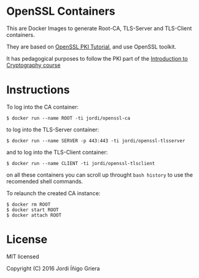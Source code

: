 # OpenSSL Containers

This are Docker Images to generate Root-CA, TLS-Server and TLS-Client containers.

They are based on [OpenSSL PKI Tutorial](https://pki-tutorial.readthedocs.org/en/latest/simple/index.html), and use OpenSSL toolkit.

It has pedagogical purposes to follow the PKI part of the [Introduction to Cryptography course](https://github.com/jig/crypto)

# Instructions

To log into the CA container:

``` 
$ docker run --name ROOT -ti jordi/openssl-ca
```

to log into the TLS-Server container:

```
$ docker run --name SERVER -p 443:443 -ti jordi/openssl-tlsserver
```

and to log into the TLS-Client container:

```
$ docker run --name CLIENT -ti jordi/openssl-tlsclient
```

on all these containers you can scroll up throught `bash history` to use the recomended
shell commands.

To relaunch the created CA instance:

```
$ docker rm ROOT
$ docker start ROOT 
$ docker attach ROOT 
```

# License

MIT licensed

Copyright (C) 2016 Jordi Íñigo Griera